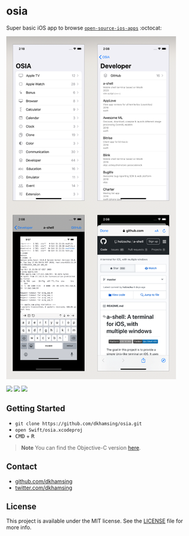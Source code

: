 # osia

Super basic iOS app to browse [`open-source-ios-apps`](https://github.com/dkhamsing/open-source-ios-apps) :octocat:

![](Assets/0.7.png)

![](https://github.com/dkhamsing/osia/actions/workflows/xcodebuild-ios14.yml/badge.svg) ![](https://github.com/dkhamsing/osia/actions/workflows/xcodebuild-ios15.yml/badge.svg) ![](https://github.com/dkhamsing/osia/actions/workflows/xcodebuild-ios16.yml/badge.svg)

## Getting Started

- `git clone https://github.com/dkhamsing/osia.git`
- `open Swift/osia.xcodeproj`
- <kbd>CMD</kbd> + <kbd>R</kbd>

> **Note**
> You can find the Objective-C version [here](https://github.com/dkhamsing/osia/releases).

## Contact

- [github.com/dkhamsing](https://github.com/dkhamsing)
- [twitter.com/dkhamsing](https://twitter.com/dkhamsing)

## License

This project is available under the MIT license. See the [LICENSE](LICENSE) file for more info.

